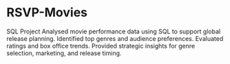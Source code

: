 # RSVP-Movies
SQL Project
Analysed movie performance data using SQL to support global release planning. Identified top genres and audience
preferences. Evaluated ratings and box office trends. Provided strategic insights for genre selection, marketing, and
release timing.
